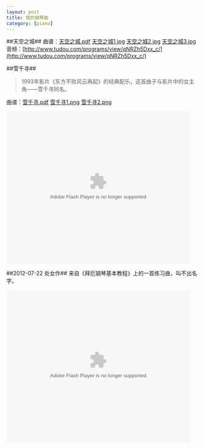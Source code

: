```yaml
---
layout: post
title: 我的钢琴曲
category: [piano]
---
```


##天空之城##
曲谱：[天空之城.pdf](https://www.dropbox.com/s/vk5ggi1ptf1tm8n/%E5%A4%A9%E7%A9%BA%E4%B9%8B%E5%9F%8E.pdf) [天空之城1.jpg](https://www.dropbox.com/s/zajzj29z5cqt2ee/%E5%A4%A9%E7%A9%BA%E4%B9%8B%E5%9F%8E1.jpg) [天空之城2.jpg](https://www.dropbox.com/s/vndq6u7vf57ssmq/%E5%A4%A9%E7%A9%BA%E4%B9%8B%E5%9F%8E2.jpg) [天空之城3.jpg](https://www.dropbox.com/s/5kbqo4cnrtp3fri/%E5%A4%A9%E7%A9%BA%E4%B9%8B%E5%9F%8E3.jpg)  
音频：[http://www.tudou.com/programs/view/qNRZh5Dxx_c/](http://www.tudou.com/programs/view/qNRZh5Dxx_c/)

##雪千寻##

> 1993年影片《东方不败风云再起》的经典配乐，这首曲子与影片中的女主角——雪千寻同名。

曲谱：[雪千寻.pdf](https://www.dropbox.com/s/n5s2g2ifjkhvuye/%E9%9B%AA%E5%8D%83%E5%AF%BB.pdf) [雪千寻1.png](https://www.dropbox.com/s/v91uc6ke35hh3l3/%E9%9B%AA%E5%8D%83%E5%AF%BB1.png) [雪千寻2.png](https://www.dropbox.com/s/zsh0fm49z3hg742/%E9%9B%AA%E5%8D%83%E5%AF%BB2.png)

<embed src="http://www.tudou.com/v/J9Qujt8_Wek/&resourceId=107872165_05_11_99&bid=05/v.swf" type="application/x-shockwave-flash" allowscriptaccess="always" allowfullscreen="true" wmode="opaque" width="480" height="400"></embed>

##2012-07-22 处女作##
来自《拜厄钢琴基本教程》上的一首练习曲，叫不出名字。

<embed src="http://www.tudou.com/v/3OI7NFEnpdU/&resourceId=107872165_05_11_99&bid=05/v.swf" type="application/x-shockwave-flash" allowscriptaccess="always" allowfullscreen="true" wmode="opaque" width="480" height="400"></embed>
